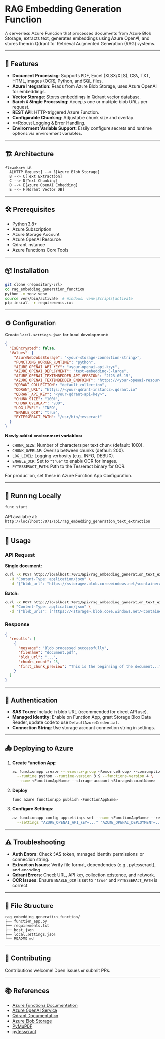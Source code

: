 # RAG Embedding Generation Function

A serverless Azure Function that processes documents from Azure Blob Storage, extracts text, generates embeddings using Azure OpenAI, and stores them in Qdrant for Retrieval Augmented Generation (RAG) systems.

---

## 🚀 Features

- **Document Processing**: Supports PDF, Excel (XLSX/XLS), CSV, TXT, HTML, images (OCR), Python, and SQL files.
- **Azure Integration**: Reads from Azure Blob Storage, uses Azure OpenAI for embeddings.
- **Vector Storage**: Stores embeddings in Qdrant vector database.
- **Batch & Single Processing**: Accepts one or multiple blob URLs per request.
- **REST API**: HTTP-triggered Azure Function.
- **Configurable Chunking**: Adjustable chunk size and overlap.
- \*\*Robust Logging & Error Handling.
- **Environment Variable Support**: Easily configure secrets and runtime options via environment variables.

---

## 🏗️ Architecture

```mermaid
flowchart LR
  A[HTTP Request] --> B[Azure Blob Storage]
  B --> C[Text Extraction]
  C --> D[Text Chunking]
  D --> E[Azure OpenAI Embedding]
  E --> F[Qdrant Vector DB]
```

---

## 🛠️ Prerequisites

- Python 3.8+
- Azure Subscription
- Azure Storage Account
- Azure OpenAI Resource
- Qdrant Instance
- Azure Functions Core Tools

---

## 📦 Installation

```bash
git clone <repository-url>
cd rag_embedding_generation_function
python -m venv venv
source venv/bin/activate  # Windows: venv\Scripts\activate
pip install -r requirements.txt
```

---

## ⚙️ Configuration

Create `local.settings.json` for local development:

```json
{
  "IsEncrypted": false,
  "Values": {
    "AzureWebJobsStorage": "<your-storage-connection-string>",
    "FUNCTIONS_WORKER_RUNTIME": "python",
    "AZURE_OPENAI_API_KEY": "<your-openai-api-key>",
    "AZURE_OPENAI_DEPLOYMENT": "text-embedding-3-large",
    "AZURE_OPENAI_TEXTEMBEDDER_API_VERSION": "2023-05-15",
    "AZURE_OPENAI_TEXTEMBEDDER_ENDPOINT": "https://<your-openai-resource>.openai.azure.com/",
    "QDRANT_COLLECTION": "default_collection",
    "QDRANT_URL": "https://<your-qdrant-instance>.qdrant.io",
    "QDRANT_API_KEY": "<your-qdrant-api-key>",
    "CHUNK_SIZE": "1000",
    "CHUNK_OVERLAP": "200",
    "LOG_LEVEL": "INFO",
    "ENABLE_OCR": "true",
    "PYTESSERACT_PATH": "/usr/bin/tesseract"
  }
}
```

**Newly added environment variables:**

- `CHUNK_SIZE`: Number of characters per text chunk (default: 1000).
- `CHUNK_OVERLAP`: Overlap between chunks (default: 200).
- `LOG_LEVEL`: Logging verbosity (e.g., INFO, DEBUG).
- `ENABLE_OCR`: Set to `"true"` to enable OCR for images.
- `PYTESSERACT_PATH`: Path to the Tesseract binary for OCR.

For production, set these in Azure Function App Configuration.

---

## 🏃 Running Locally

```bash
func start
```

API available at: `http://localhost:7071/api/rag_embedding_generation_text_extraction`

---

## 📝 Usage

### API Request

**Single document:**

```bash
curl -X POST http://localhost:7071/api/rag_embedding_generation_text_extraction \
  -H "Content-Type: application/json" \
  -d '{"blob_url": "https://<storage>.blob.core.windows.net/<container>/doc.pdf?sv=..."}'
```

**Batch:**

```bash
curl -X POST http://localhost:7071/api/rag_embedding_generation_text_extraction \
  -H "Content-Type: application/json" \
  -d '{"blob_urls": ["https://<storage>.blob.core.windows.net/<container>/doc1.pdf?sv=...","https://<storage>.blob.core.windows.net/<container>/doc2.xlsx?sv=..."]}'
```

### Response

```json
{
  "results": [
    {
      "message": "Blob processed successfully",
      "filename": "document.pdf",
      "blob_url": "...",
      "chunks_count": 15,
      "first_chunk_preview": "This is the beginning of the document..."
    }
  ]
}
```

---

## 🔐 Authentication

- **SAS Token**: Include in blob URL (recommended for direct API use).
- **Managed Identity**: Enable on Function App, grant Storage Blob Data Reader, update code to use `DefaultAzureCredential`.
- **Connection String**: Use storage account connection string in settings.

---

## 📤 Deploying to Azure

1. **Create Function App:**
   ```bash
   az functionapp create --resource-group <ResourceGroup> --consumption-plan-location <region> \
     --runtime python --runtime-version 3.9 --functions-version 4 \
     --name <FunctionAppName> --storage-account <StorageAccountName>
   ```
2. **Deploy:**
   ```bash
   func azure functionapp publish <FunctionAppName>
   ```
3. **Configure Settings:**
   ```bash
   az functionapp config appsettings set --name <FunctionAppName> --resource-group <ResourceGroup> \
     --settings "AZURE_OPENAI_API_KEY=..." "AZURE_OPENAI_DEPLOYMENT=..." ...
   ```

---

## ⚠️ Troubleshooting

- **Auth Errors**: Check SAS token, managed identity permissions, or connection string.
- **Extraction Issues**: Verify file format, dependencies (e.g., pytesseract), and encoding.
- **Qdrant Errors**: Check URL, API key, collection existence, and network.
- **OCR Issues**: Ensure `ENABLE_OCR` is set to `"true"` and `PYTESSERACT_PATH` is correct.

---

## 📁 File Structure

```
rag_embedding_generation_function/
├── function_app.py
├── requirements.txt
├── host.json
├── local.settings.json
└── README.md
```

---

## 🤝 Contributing

Contributions welcome! Open issues or submit PRs.

---

## 📚 References

- [Azure Functions Documentation](https://docs.microsoft.com/azure/azure-functions/)
- [Azure OpenAI Service](https://learn.microsoft.com/azure/cognitive-services/openai/)
- [Qdrant Documentation](https://qdrant.tech/documentation/)
- [Azure Blob Storage](https://docs.microsoft.com/azure/storage/blobs/)
- [PyMuPDF](https://pymupdf.readthedocs.io/)
- [pytesseract](https://pypi.org/project/pytesseract/)
